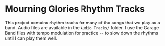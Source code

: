 # Mourning Glories Rhythm Tracks

This project contains rhythm tracks for many of the songs that we play as a band. Audio files are available in the `Audio Tracks/` folder.
I use the Garage Band files with tempo modulation for practice -- to slow down the rhythms until I can play them well.
